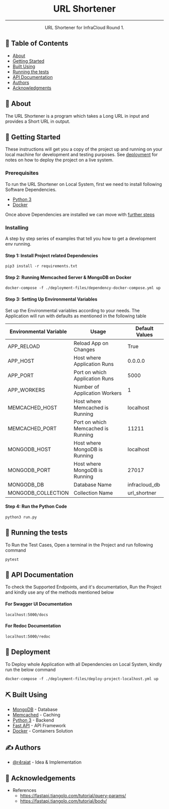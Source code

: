 <h1 align="center">URL Shortener</h1>

---

<p align="center"> URL Shortener for InfraCloud Round 1.
    <br> 
</p>

## 📝 Table of Contents

- [About](#about)
- [Getting Started](#getting_started)
- [Built Using](#built_using)
- [Running the tests](#tests)
- [API Documentation](#usage)
- [Authors](#authors)
- [Acknowledgments](#acknowledgement)

## 🧐 About <a name = "about"></a>

The URL Shortener is a program which takes a Long URL in input and provides a Short URL in output. 

## 🏁 Getting Started <a name = "getting_started"></a>

These instructions will get you a copy of the project up and running on your local machine for development and testing purposes. See [deployment](#deployment) for notes on how to deploy the project on a live system.

### Prerequisites

To run the URL Shortener on Local System, first we need to install following Software Dependencies.

- [Python 3](https://www.python.org/downloads/)
- [Docker](https://docs.docker.com/get-docker/)

Once above Dependencies are installed we can move with [further steps](#installing)

### Installing <a name = "installing"></a>

A step by step series of examples that tell you how to get a development env running.

#### Step 1: Install Project related Dependencies
```
pip3 install -r requirements.txt
```

#### Step 2: Running Memcached Server & MongoDB on Docker
```
docker-compose -f ./deployment-files/dependency-docker-compose.yml up
```

#### Step 3: Setting Up Environmental Variables

Set up the Environmental variables according to your needs. The Application will run with defaults as mentioned in the following table

| Environmental Variable | Usage                              | Default Values |
|------------------------|------------------------------------|----------------|
| APP_RELOAD             | Reload App on Changes              | True           |
| APP_HOST               | Host where Application Runs        | 0.0.0.0        |
| APP_PORT               | Port on which Application Runs     | 5000           |
| APP_WORKERS            | Number of Application Workers      | 1              |
| MEMCACHED_HOST         | Host where Memcached is Running    | localhost      |
| MEMCACHED_PORT         | Port on which Memcached is Running | 11211          |
| MONGODB_HOST           | Host where MongoDB is Running      | localhost      |
| MONGODB_PORT           | Host where MongoDB is Running      | 27017          |
| MONGODB_DB             | Database Name                      | infracloud_db  |
| MONGODB_COLLECTION     | Collection Name                    | url_shortner   |



#### Step 4: Run the Python Code
```
python3 run.py
```

## 🔧 Running the tests <a name = "tests"></a>

To Run the Test Cases, Open a terminal in the Project and run following command
```
pytest
```

## 📃 API Documentation <a name="usage"></a>
To check the Supported Endpoints, and it's documentation, Run the Project and kindly use any of the methods mentioned below

#### For Swagger UI Documentation
```
localhost:5000/docs
```

#### For Redoc Documentation
```
localhost:5000/redoc
```

## 🚀 Deployment <a name = "deployment"></a>

To Deploy whole Application with all Dependencies on Local System,  kindly run the below command

```
docker-compose -f ./deployment-files/deploy-project-localhost.yml up
```

## ⛏️ Built Using <a name = "built_using"></a>

- [MongoDB](https://www.mongodb.com/) - Database
- [Memcached](https://memcached.org/) - Caching
- [Python 3](https://www.python.org/) - Backend
- [Fast API](https://fastapi.tiangolo.com/) - API Framework
- [Docker](https://www.docker.com/) - Containers Solution

## ✍️ Authors <a name = "authors"></a>

- [@r4rajat](https://github.com/r4rajat) - Idea & Implementation

## 🎉 Acknowledgements <a name = "acknowledgement"></a>

- References
  - https://fastapi.tiangolo.com/tutorial/query-params/
  - https://fastapi.tiangolo.com/tutorial/body/
